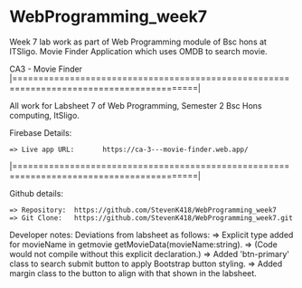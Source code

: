 # WebProgramming_week7
Week 7 lab work as part of Web Programming module of Bsc hons at ITSligo. Movie Finder Application which uses OMDB to search movie. 

CA3 - Movie Finder
|=========================================================================================|

All work for Labsheet 7 of Web Programming, Semester 2 Bsc Hons computing, ItSligo. 

Firebase Details: 

    => Live app URL:       https://ca-3---movie-finder.web.app/

|=========================================================================================|

Github details: 

	=> Repository: 	https://github.com/StevenK418/WebProgramming_week7
	=> Git Clone: 	https://github.com/StevenK418/WebProgramming_week7.git
	
Developer notes: 
			Deviations from labsheet as follows:
            => Explicit type added for movieName in getmovie getMovieData(movieName:string). 
                => (Code would not compile without this explicit declaration.)
            => Added 'btn-primary' class to search submit button to apply Bootstrap button styling. 
            => Added margin class to the button to align with that shown in the labsheet. 